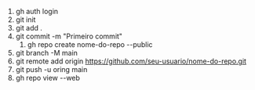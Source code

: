 1. gh auth login
2. git init
3. git add . 
4. git commit -m "Primeiro commit"
	1. gh repo create nome-do-repo --public
5. git branch -M main
6. git remote add origin https://github.com/seu-usuario/nome-do-repo.git
7. git push -u oring main
8. gh repo view --web